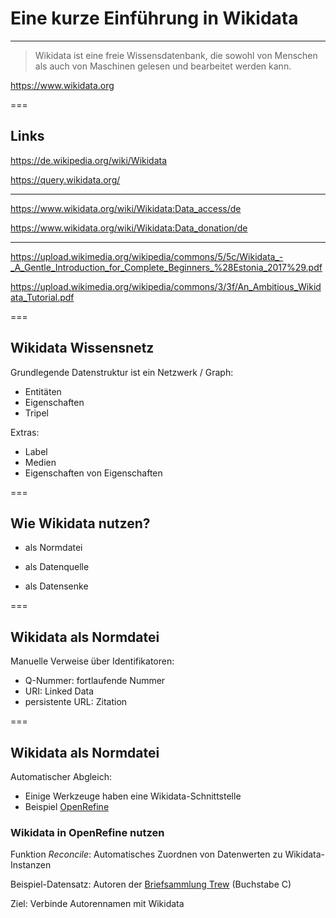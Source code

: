 # Eine kurze Einführung in Wikidata

- - - - - - - - - - - - - - - - - - -


> Wikidata ist eine freie Wissensdatenbank, die sowohl von Menschen als auch von Maschinen gelesen und bearbeitet werden kann. 

https://www.wikidata.org


===


## Links 

https://de.wikipedia.org/wiki/Wikidata

https://query.wikidata.org/

- - -

https://www.wikidata.org/wiki/Wikidata:Data_access/de

https://www.wikidata.org/wiki/Wikidata:Data_donation/de

- - -

https://upload.wikimedia.org/wikipedia/commons/5/5c/Wikidata_-_A_Gentle_Introduction_for_Complete_Beginners_%28Estonia_2017%29.pdf

https://upload.wikimedia.org/wikipedia/commons/3/3f/An_Ambitious_Wikidata_Tutorial.pdf


===


## Wikidata Wissensnetz

Grundlegende Datenstruktur ist ein Netzwerk / Graph:

- Entitäten
- Eigenschaften
- Tripel

Extras:
- Label
- Medien
- Eigenschaften von Eigenschaften


===


## Wie Wikidata nutzen?

- als Normdatei

- als Datenquelle

- als Datensenke


===


## Wikidata als Normdatei

Manuelle Verweise über Identifikatoren:

- Q-Nummer: fortlaufende Nummer
- URI: Linked Data
- persistente URL: Zitation


===


## Wikidata als Normdatei

Automatischer Abgleich:

- Einige Werkzeuge haben eine Wikidata-Schnittstelle
- Beispiel [OpenRefine](https://openrefine.org)


> > >


### Wikidata in OpenRefine nutzen

Funktion *Reconcile*: Automatisches Zuordnen von Datenwerten zu Wikidata-Instanzen

Beispiel-Datensatz: Autoren der [Briefsammlung Trew](https://ub.fau.de/sammlungen/digitale-sammlungen/#collapse_12015) (Buchstabe C)

Ziel: Verbinde Autorennamen mit Wikidata


